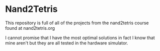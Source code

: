 # Nand2Tetris
This repository is full of all of the projects from the nand2tetris course found at nand2tetris.org

I cannot promise that I have the most optimal solutions in fact I know that mine aren't but they are all tested in the hardware simulator.
